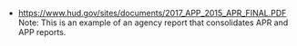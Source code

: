 * https://www.hud.gov/sites/documents/2017_APP_2015_APR_FINAL.PDF
Note: This is an example of an agency report that consolidates APR and APP reports.

